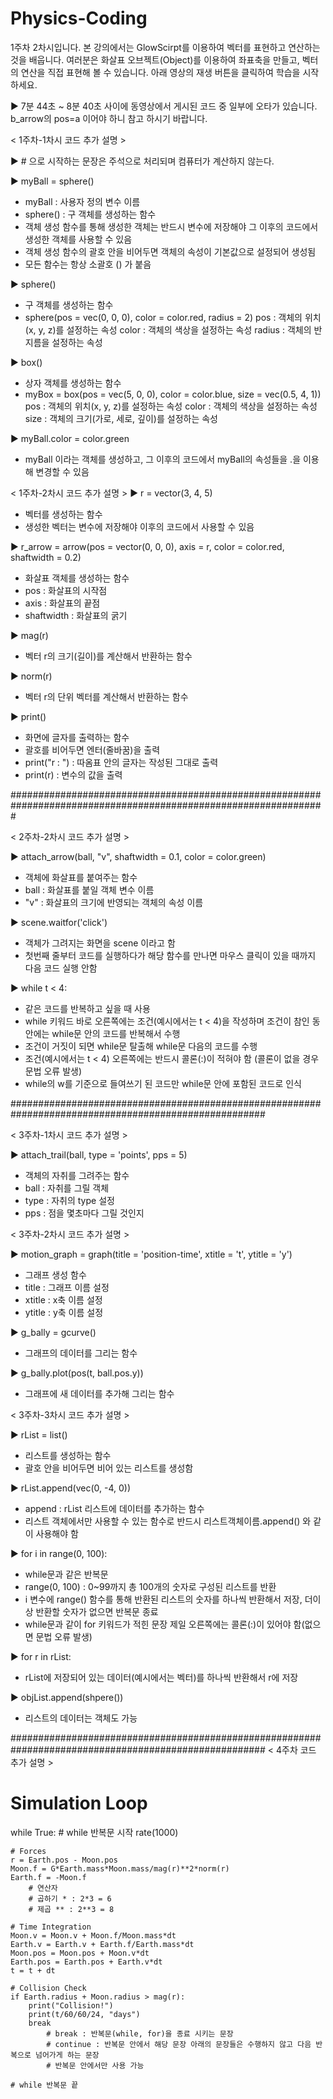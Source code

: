 # Physics-Coding
1주차 2차시입니다.
본 강의에서는 GlowScirpt를 이용하여 벡터를 표현하고 연산하는 것을 배웁니다.
여러분은 화살표 오브젝트(Object)를 이용하여 좌표축을 만들고, 벡터의 연산을 직접 표현해 볼 수 있습니다.
아래 영상의 재생 버튼을 클릭하여 학습을 시작하세요.

▶ 7분 44초 ~ 8분 40초 사이에 동영상에서 게시된 코드 중 일부에 오타가 있습니다.
     b_arrow의 pos=a 이어야 하니 참고 하시기 바랍니다.

< 1주차-1차시 코드 추가 설명 >

▶ # 으로 시작하는 문장은 주석으로 처리되며 컴퓨터가 계산하지 않는다.

▶ myBall = sphere()
  - myBall : 사용자 정의 변수 이름
  - sphere() : 구 객체를 생성하는 함수
  - 객체 생성 함수를 통해 생성한 객체는 반드시 변수에 저장해야 그 이후의 코드에서 생성한 객체를 사용할 수 있음
  - 객체 생성 함수의 괄호 안을 비어두면 객체의 속성이 기본값으로 설정되어 생성됨
  - 모든 함수는 항상 소괄호 () 가 붙음

▶ sphere()
  - 구 객체를 생성하는 함수
  - sphere(pos = vec(0, 0, 0), color = color.red, radius = 2)
    pos : 객체의 위치(x, y, z)를 설정하는 속성
    color : 객체의 색상을 설정하는 속성
    radius : 객체의 반지름을 설정하는 속성

▶ box()
  - 상자 객체를 생성하는 함수
  - myBox = box(pos = vec(5, 0, 0), color = color.blue, size = vec(0.5, 4, 1))
    pos : 객체의 위치(x, y, z)를 설정하는 속성
    color : 객체의 색상을 설정하는 속성
    size : 객체의 크기(가로, 세로, 깊이)를 설정하는 속성

▶ myBall.color = color.green
  - myBall 이라는 객체를 생성하고, 그 이후의 코드에서 myBall의 속성들을 .을 이용해 변경할 수 있음


< 1주차-2차시 코드 추가 설명 >
▶ r = vector(3, 4, 5)
  - 벡터를 생성하는 함수
  - 생성한 벡터는 변수에 저장해야 이후의 코드에서 사용할 수 있음

▶ r_arrow = arrow(pos = vector(0, 0, 0), axis = r, color = color.red, shaftwidth = 0.2)
  - 화살표 객체를 생성하는 함수
  - pos : 화살표의 시작점
  - axis : 화살표의 끝점
  - shaftwidth : 화살표의 굵기

▶ mag(r)
- 벡터 r의 크기(길이)를 계산해서 반환하는 함수

▶ norm(r)
- 벡터 r의 단위 벡터를 계산해서 반환하는 함수

▶ print()
- 화면에 글자를 출력하는 함수
- 괄호를 비어두면 엔터(줄바꿈)을 출력
- print("r : ") : 따옴표 안의 글자는 작성된 그대로 출력
- print(r) : 변수의 값을 출력



#################################################################################################################

< 2주차-2차시 코드 추가 설명 >

▶ attach_arrow(ball, "v", shaftwidth = 0.1, color = color.green)
  - 객체에 화살표를 붙여주는 함수
  - ball : 화살표를 붙일 객체 변수 이름
  - "v" : 화살표의 크기에 반영되는 객체의 속성 이름

▶ scene.waitfor('click')
  - 객체가 그려지는 화면을 scene 이라고 함
  - 첫번째 줄부터 코드를 실행하다가 해당 함수를 만나면 마우스 클릭이 있을 때까지 다음 코드 실행 안함

▶ while t < 4:
  - 같은 코드를 반복하고 싶을 때 사용
  - while 키워드 바로 오른쪽에는 조건(예시에서는 t < 4)을 작성하며 조건이 참인 동안에는 while문 안의 코드를 반복해서 수행
  - 조건이 거짓이 되면 while문 탈출해 while문 다음의 코드를 수행
  - 조건(예시에서는 t < 4) 오른쪽에는 반드시 콜론(:)이 적혀야 함 (콜론이 없을 경우 문법 오류 발생)
  - while의 w를 기준으로 들여쓰기 된 코드만 while문 안에 포함된 코드로 인식



######################################################################################################

< 3주차-1차시 코드 추가 설명 >

▶ attach_trail(ball, type = 'points', pps = 5)
  - 객체의 자취를 그려주는 함수
  - ball : 자취를 그릴 객체
  - type : 자취의 type 설정
  - pps : 점을 몇초마다 그릴 것인지

< 3주차-2차시 코드 추가 설명 >

▶ motion_graph = graph(title = 'position-time', xtitle = 't', ytitle = 'y')
  - 그래프 생성 함수
  - title : 그래프 이름 설정
  - xtitle : x축 이름 설정
  - ytitle : y축 이름 설정

▶ g_bally = gcurve()
  - 그래프의 데이터를 그리는 함수

▶ g_bally.plot(pos(t, ball.pos.y))
  - 그래프에 새 데이터를 추가해 그리는 함수

< 3주차-3차시 코드 추가 설명 >

▶ rList = list()
  - 리스트를 생성하는 함수
  - 괄호 안을 비어두면 비어 있는 리스트를 생성함

▶ rList.append(vec(0, -4, 0))
  - append : rList 리스트에 데이터를 추가하는 함수
  - 리스트 객체에서만 사용할 수 있는 함수로 반드시 리스트객체이름.append() 와 같이 사용해야 함

▶ for i in range(0, 100):
  - while문과 같은 반복문
  - range(0, 100) : 0~99까지 총 100개의 숫자로 구성된 리스트를 반환
  - i 변수에 range() 함수를 통해 반환된 리스트의 숫자를 하나씩 반환해서 저장, 더이상 반환할 숫자가 없으면 반복문 종료
  - while문과 같이 for 키워드가 적힌 문장 제일 오른쪽에는 콜론(:)이 있어야 함(없으면 문법 오류 발생)

▶ for r in rList:
  - rList에 저장되어 있는 데이터(예시에서는 벡터)를 하나씩 반환해서 r에 저장

▶ objList.append(shpere())
  - 리스트의 데이터는 객체도 가능

######################################################################################################
< 4주차 코드 추가 설명 >

# Simulation Loop

while True:
    # while 반복문 시작
    rate(1000)    

    # Forces
    r = Earth.pos - Moon.pos
    Moon.f = G*Earth.mass*Moon.mass/mag(r)**2*norm(r)
    Earth.f = -Moon.f 
        # 연산자
        # 곱하기 * : 2*3 = 6
        # 제곱 ** : 2**3 = 8

    # Time Integration
    Moon.v = Moon.v + Moon.f/Moon.mass*dt
    Earth.v = Earth.v + Earth.f/Earth.mass*dt
    Moon.pos = Moon.pos + Moon.v*dt
    Earth.pos = Earth.pos + Earth.v*dt
    t = t + dt    

    # Collision Check
    if Earth.radius + Moon.radius > mag(r):
        print("Collision!")
        print(t/60/60/24, "days")
        break
            # break : 반복문(while, for)을 종료 시키는 문장
            # continue : 반복문 안에서 해당 문장 아래의 문장들은 수행하지 않고 다음 반복으로 넘어가게 하는 문장
            # 반복문 안에서만 사용 가능

    # while 반복문 끝


